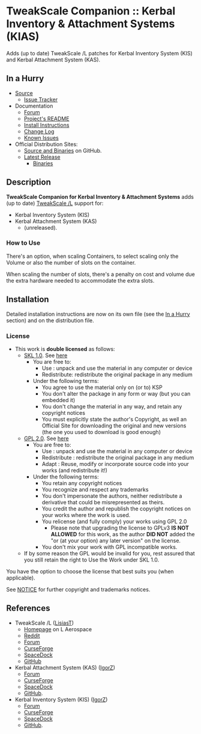 # TweakScale Companion :: Kerbal Inventory & Attachment Systems (KIAS)

Adds (up to date) TweakScale /L patches for Kerbal Inventory System (KIS) and Kerbal Attachment System (KAS).


## In a Hurry

* [Source](https://github.com/TweakScale/Companion_KIAS)
	+ [Issue Tracker](https://github.com/TweakScale/Companion_KIAS/issues)
* Documentation
	+ [Forum](https://forum.kerbalspaceprogram.com/index.php?/topic/192216-tweakscale-companion-program/)
	+ [Project's README](https://github.com/TweakScale/Companion_KIAS/blob/master/README.md)
	+ [Install Instructions](https://github.com/TweakScale/Companion_KIAS/blob/master/INSTALL.md)
	+ [Change Log](./CHANGE_LOG.md)
	+ [Known Issues](./KNOWN_ISSUES.md)
* Official Distribution Sites:
	+ [Source and Binaries](https://github.com/TweakScale/Companion_KIAS) on GitHub.
	+ [Latest Release](https://github.com/TweakScale/Companion_KIAS/releases)
		- [Binaries](https://github.com/TweakScale/Companion_KIAS/Archive)


## Description

**TweakScale Companion for Kerbal Inventory & Attachment Systems** adds (up to date) [TweakScale /L](https://forum.kerbalspaceprogram.com/index.php?/topic/179030-ksp-141-tweakscale-under-lisias-management-24310-2019-1030/) support for:

* Kerbal Inventory System (KIS)
* Kerbal Attachment System (KAS)
	+ (unreleased).

### How to Use

There's an option, when scaling Containers, to select scaling only the Volume or also the number of slots on the container.

When scaling the number of slots, there's a penalty on cost and volume due the extra hardware needed to accommodate the extra slots.


## Installation

Detailed installation instructions are now on its own file (see the [In a Hurry](#in-a-hurry) section) and on the distribution file.

### License

* This work is **double licensed** as follows:
	+ [SKL 1.0](https://ksp.lisias.net/SKL-1_0.txt). See [here](./LICENSE.SKL-1_0)
		+ You are free to:
			- Use : unpack and use the material in any computer or device
			- Redistribute: redistribute the original package in any medium
		+ Under the following terms:
			- You agree to use the material only on (or to) KSP
			- You don't alter the package in any form or way (but you can embedded it)
			- You don't change the material in any way, and retain any copyright notices
			- You must explicitly state the author's Copyright, as well an Official Site for downloading the original and new versions (the one you used to download is good enough) 
	+ [GPL 2.0](https://www.gnu.org/licenses/gpl-2.0.txt). See [here](./LICENSE.GPL-2_0)
		+ You are free to:
			- Use : unpack and use the material in any computer or device
			- Redistribute : redistribute the original package in any medium
			- Adapt : Reuse, modify or incorporate source code into your works (and redistribute it!) 
		+ Under the following terms:
			- You retain any copyright notices
			- You recognize and respect any trademarks
			- You don't impersonate the authors, neither redistribute a derivative that could be misrepresented as theirs.
			- You credit the author and republish the copyright notices on your works where the work is used.
			- You relicense (and fully comply) your works using GPL 2.0
				- Please note that upgrading the license to GPLv3 **IS NOT ALLOWED** for this work, as the author **DID NOT** added the "or (at your option) any later version" on the license.
			- You don't mix your work with GPL incompatible works.
	+ If by some reason the GPL would be invalid for you, rest assured that you still retain the right to Use the Work under SKL 1.0.

You have the option to choose the license that best suits you (when applicable).

See [NOTICE](./NOTICE) for further copyright and trademarks notices.


## References

* TweakScale /L ([LisiasT](https://forum.kerbalspaceprogram.com/index.php?/profile/187168-lisias/))
	+ [Homepage](http://ksp.lisias.net/add-ons/TweakScale) on L Aerospace
	+ [Reddit](https://www.reddit.com/r/TweakScale/)
	+ [Forum](https://forum.kerbalspaceprogram.com/index.php?/topic/179030-*/)
	+ [CurseForge](https://kerbal.curseforge.com/projects/tweakscale)
	+ [SpaceDock](https://spacedock.info/mod/127/TweakScale)
	+ [GitHub](https://github.com/TweakScale/TweakScale)
* Kerbal Attachment System (KAS) ([IgorZ](https://forum.kerbalspaceprogram.com/index.php?/profile/155445-igorz/))
	+ [Forum](https://forum.kerbalspaceprogram.com/index.php?/topic/149848-minimum-ksp-version-18-kerbal-inventory-system-kis-v125/)
	+ [CurseForge](https://www.curseforge.com/kerbal/ksp-mods/kerbal-attachment-system-kas)
	+ [SpaceDock](https://spacedock.info/mod/1987/Kerbal%20Attachment%20System%20%28KAS%29)
	+ [GitHub](https://github.com/ihsoft/KAS).
* Kerbal Inventory System (KIS) ([IgorZ](https://forum.kerbalspaceprogram.com/index.php?/profile/155445-igorz/))
	+ [Forum](https://forum.kerbalspaceprogram.com/index.php?/topic/149848-minimum-ksp-version-18-kerbal-inventory-system-kis-v125/)
	+ [CurseForge](https://www.curseforge.com/kerbal/ksp-mods/kerbal-inventory-system-kis)
	+ [SpaceDock](https://spacedock.info/mod/1909/Kerbal%20Inventory%20System%20%28KIS%29)
	+ [GitHub](https://github.com/ihsoft/KIS).
